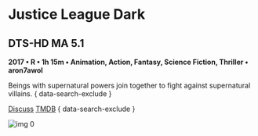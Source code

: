 # Justice League Dark

## DTS-HD MA 5.1

**2017 • R • 1h 15m • Animation, Action, Fantasy, Science Fiction, Thriller • aron7awol**

Beings with supernatural powers join together to fight against supernatural villains.
{ data-search-exclude }

[Discuss](https://www.avsforum.com/threads/bass-eq-for-filtered-movies.2995212/post-56951380)  [TMDB](https://www.themoviedb.org/movie/408220)
{ data-search-exclude }

![img 0](https://i.imgur.com/69kuHLw.jpg)

